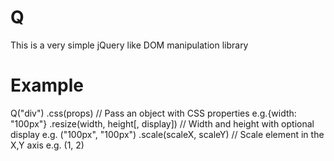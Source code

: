 # Q
This is a very simple jQuery like DOM manipulation library

# Example
Q("div")
  .css(props) // Pass an object with CSS properties e.g.{width: "100px"}
  .resize(width, height[, display]) // Width and height with optional display e.g. ("100px", "100px") 
  .scale(scaleX, scaleY) // Scale element in the X,Y axis e.g. (1, 2)
